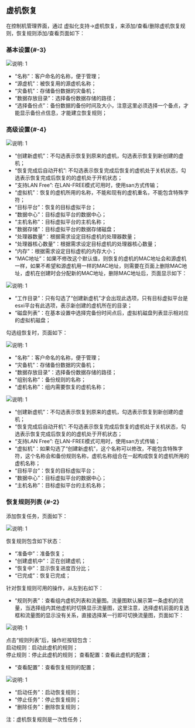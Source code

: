 ## 虚机恢复

在控制机管理界面，通过 虚拟化支持-&gt;虚机恢复，来添加/查看/删除虚机恢复规则，恢复规则添加/查看页面如下：

### 基本设置{#-3}

![说明: 1](/assets/V6.11811081018.png)

* “名称”：客户命名的名称，便于管理；
* “源虚机”：被恢复用的源虚机名称；
* “灾备机”：存储备份数据的灾备机；
* “数据存放目录”：选择备份数据存储的路径；
* “选择备份点”：备份数据的备份时间及大小，注意这里必须选择一个备点，才能显示备份点信息，才能建立恢复规则；

### 高级设置{#-4}

![说明: 1](/assets/V6.11811081019.png)

* “创建新虚机”：不勾选表示恢复到原来的虚机，勾选表示恢复到新创建的虚机；
* “恢复完成后自动开机”: 不勾选表示恢复完成后恢复的虚机处于关机状态，勾选表示恢复完成后恢复的的虚机处于开机状态；
* “支持LAN Free”: 在LAN-FREE模式可用时，使用san方式传输；
* “虚拟机”：恢复的虚机所用的名称，不能和现有的虚机重名，不能包含特殊字符；
* “目标平台”：恢复的目标虚拟平台；
* “数据中心”：目标虚拟平台的数据中心；
* “主机名称”：目标虚拟平台的主机名称；
* “数据存储”：目标虚拟平台的数据存储磁盘；
* “处理器数量”：根据需求设定目标虚机的处理器数量；
* “处理器核心数量”：根据需求设定目标虚机的处理器核心数量；
* “内存”：根据需求设定目标虚机的内存大小；
* “MAC地址”：如果不修改这个默认值，则恢复的虚机的MAC地址会和源虚机一样，如果不希望和源虚机用一样的MAC地址，则需要在页面上删除MAC地址，虚机在创建时会分配新的MAC地址，删除MAC地址后，页面显示如下：

![说明: 1](/assets/V6.11811081039.png)

* “工作目录”：只有勾选了“创建新虚机”才会出现此选项，只有目标虚拟平台是esxi平台有此选项，表示新创建的虚机所在的目录；
* “磁盘列表”：在基本设置中选择完备份时间点后，虚拟机磁盘列表显示相对应的虚拟机磁盘；

勾选组恢复时，页面如下：

![说明: 1](/assets/V6.11811081027.png)

* “名称”：客户命名的名称，便于管理；
* “灾备机”：存储备份数据的灾备机；
* “数据存放目录”：选择备份数据存储的路径；
* “组别名称”：备份规则的名称；
* “虚机名称”：组内需要恢复的虚机名称；

![说明: 1](/assets/V6.11811081028.png)

* “创建新虚机”：不勾选表示恢复到原来的虚机，勾选表示恢复到新创建的虚机；
* “恢复完成后自动开机”: 不勾选表示恢复完成后恢复的虚机处于关机状态，勾选表示恢复完成后恢复的的虚机处于开机状态；
* “支持LAN Free”: 在LAN-FREE模式可用时，使用san方式传输；
* “虚拟机”：如果勾选了“创建新虚机”，这个名称可以修改，不能包含特殊字符，这个名称会和备份规则名称，虚机名称组合在一起构成恢复的虚机所用的虚机名称；
* “目标平台”：恢复的目标虚拟平台；
* “数据中心”：目标虚拟平台的数据中心；
* “主机名称”：目标虚拟平台的主机名称；


### 恢复规则列表 {#-2}

添加恢复任务，页面如下：

![说明: 1](/assets/V6.11811081128.png)


恢复规则包含如下状态：

* “准备中”：准备恢复；
* “创建虚机中”：正在创建虚机；
* “恢复中”：显示恢复进度百分比；
* “已完成”：恢复已完成；

针对恢复规则可用的操作，从左到右如下：

* “规则列表”：查看组内虚机列表和流量图。流量图默认展示第一条虚机的流量，当选择组内其他虚机时切换显示流量图，这里注意，选择虚机前面的复选框和流量图的显示没有关系，直接选择某一行即可切换流量图，页面如下：

![说明: 1](/assets/V6.11811081129.png)

点击“规则列表”后，操作栏按钮包含：  
启动规则：启动此虚机的规则；  
停止规则：停止此虚机的规则；
查看配置：查看此虚机的配置；




* “查看配置”：查看恢复规则的配置；

![说明: 1](/assets/V6.11811081130.png)

* “启动任务”：启动恢复规则；
* “停止任务”：停止恢复规则；
* “删除任务”：删除恢复规则；

注：虚机恢复规则是一次性任务；
